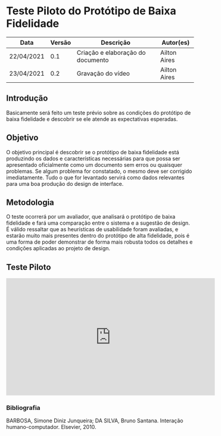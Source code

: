 # Teste Piloto do Protótipo de Baixa Fidelidade

| Data       | Versão | Descrição                         | Autor(es)       |
| ---------- | ------ | --------------------------------- | --------------- | 
| 22/04/2021 | 0.1    | Criação e elaboração do documento | Ailton Aires |
| 23/04/2021 | 0.2    | Gravação do vídeo                 | Ailton Aires |
 
## Introdução
Basicamente será feito um teste prévio sobre as condições do protótipo de baixa fidelidade e descobrir se ele atende as expectativas esperadas.

## Objetivo
O objetivo principal é descobrir se o protótipo de baixa fidelidade está produzindo os dados e características necessárias para que possa ser apresentado oficialmente como um documento sem erros ou quaisquer problemas. Se algum problema for constatado, o mesmo deve ser corrigido imediatamente. Tudo o que for levantado servirá como dados relevantes para uma boa produção do design de interface.

## Metodologia
O teste ocorrerá por um avaliador, que analisará o protótipo de baixa fidelidade e fará uma comparação entre o sistema e a sugestão de design. É válido ressaltar que as heurísticas de usabilidade foram avaliadas, e estarão muito mais presentes dentro do protótipo de alta fidelidade, pois é uma forma de poder demonstrar de forma mais robusta todos os detalhes e condições aplicadas ao projeto de design.

## Teste Piloto

<iframe width="560" height="315" src="https://www.youtube.com/embed/_XnkjnANOSI" frameborder="0" allow="accelerometer; autoplay; clipboard-write; encrypted-media; gyroscope; picture-in-picture" allowfullscreen></iframe>


### Bibliografia

BARBOSA, Simone Diniz Junqueira; DA SILVA, Bruno Santana. Interação humano-computador. Elsevier, 2010.
